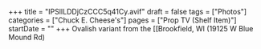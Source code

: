 +++
title = "IPSlILDDjCzCCC5q41Cy.avif"
draft = false
tags = ["Photos"]
categories = ["Chuck E. Cheese's"]
pages = ["Prop TV (Shelf Item)"]
startDate = ""
+++
Ovalish variant from the [[Brookfield, WI (19125 W Blue Mound Rd)
